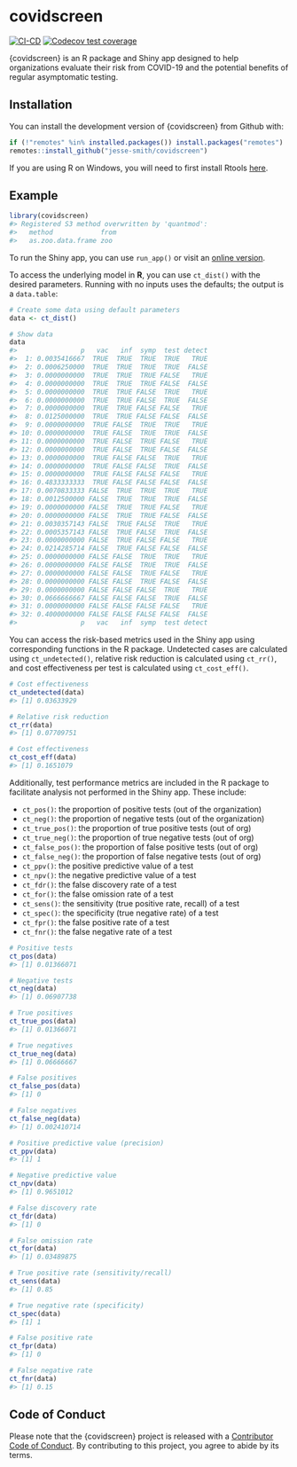 
<!-- README.md is generated from README.Rmd. Please edit that file -->

# covidscreen

<!-- badges: start -->

[![CI-CD](https://github.com/jesse-smith/covidscreen/workflows/CI-CD/badge.svg)](https://github.com/jesse-smith/covidscreen/actions)
[![Codecov test
coverage](https://codecov.io/gh/jesse-smith/covidscreen/branch/master/graph/badge.svg)](https://codecov.io/gh/jesse-smith/covidscreen?branch=master)
<!-- badges: end -->

{covidscreen} is an R package and Shiny app designed to help
organizations evaluate their risk from COVID-19 and the potential
benefits of regular asymptomatic testing.

## Installation

You can install the development version of {covidscreen} from Github
with:

``` r
if (!"remotes" %in% installed.packages()) install.packages("remotes")
remotes::install_github("jesse-smith/covidscreen")
```

If you are using R on Windows, you will need to first install Rtools
[here](https://cran.r-project.org/bin/windows/Rtools/).

## Example

``` r
library(covidscreen)
#> Registered S3 method overwritten by 'quantmod':
#>   method            from
#>   as.zoo.data.frame zoo
```

To run the Shiny app, you can use `run_app()` or visit an [online
version](https://jesse-shiny.shinyapps.io/covidscreen/).

To access the underlying model in **R**, you can use `ct_dist()` with
the desired parameters. Running with no inputs uses the defaults; the
output is a `data.table`:

``` r
# Create some data using default parameters
data <- ct_dist()

# Show data
data
#>                p   vac   inf  symp  test detect
#>  1: 0.0035416667  TRUE  TRUE  TRUE  TRUE   TRUE
#>  2: 0.0006250000  TRUE  TRUE  TRUE  TRUE  FALSE
#>  3: 0.0000000000  TRUE  TRUE  TRUE FALSE   TRUE
#>  4: 0.0000000000  TRUE  TRUE  TRUE FALSE  FALSE
#>  5: 0.0000000000  TRUE  TRUE FALSE  TRUE   TRUE
#>  6: 0.0000000000  TRUE  TRUE FALSE  TRUE  FALSE
#>  7: 0.0000000000  TRUE  TRUE FALSE FALSE   TRUE
#>  8: 0.0125000000  TRUE  TRUE FALSE FALSE  FALSE
#>  9: 0.0000000000  TRUE FALSE  TRUE  TRUE   TRUE
#> 10: 0.0000000000  TRUE FALSE  TRUE  TRUE  FALSE
#> 11: 0.0000000000  TRUE FALSE  TRUE FALSE   TRUE
#> 12: 0.0000000000  TRUE FALSE  TRUE FALSE  FALSE
#> 13: 0.0000000000  TRUE FALSE FALSE  TRUE   TRUE
#> 14: 0.0000000000  TRUE FALSE FALSE  TRUE  FALSE
#> 15: 0.0000000000  TRUE FALSE FALSE FALSE   TRUE
#> 16: 0.4833333333  TRUE FALSE FALSE FALSE  FALSE
#> 17: 0.0070833333 FALSE  TRUE  TRUE  TRUE   TRUE
#> 18: 0.0012500000 FALSE  TRUE  TRUE  TRUE  FALSE
#> 19: 0.0000000000 FALSE  TRUE  TRUE FALSE   TRUE
#> 20: 0.0000000000 FALSE  TRUE  TRUE FALSE  FALSE
#> 21: 0.0030357143 FALSE  TRUE FALSE  TRUE   TRUE
#> 22: 0.0005357143 FALSE  TRUE FALSE  TRUE  FALSE
#> 23: 0.0000000000 FALSE  TRUE FALSE FALSE   TRUE
#> 24: 0.0214285714 FALSE  TRUE FALSE FALSE  FALSE
#> 25: 0.0000000000 FALSE FALSE  TRUE  TRUE   TRUE
#> 26: 0.0000000000 FALSE FALSE  TRUE  TRUE  FALSE
#> 27: 0.0000000000 FALSE FALSE  TRUE FALSE   TRUE
#> 28: 0.0000000000 FALSE FALSE  TRUE FALSE  FALSE
#> 29: 0.0000000000 FALSE FALSE FALSE  TRUE   TRUE
#> 30: 0.0666666667 FALSE FALSE FALSE  TRUE  FALSE
#> 31: 0.0000000000 FALSE FALSE FALSE FALSE   TRUE
#> 32: 0.4000000000 FALSE FALSE FALSE FALSE  FALSE
#>                p   vac   inf  symp  test detect
```

You can access the risk-based metrics used in the Shiny app using
corresponding functions in the R package. Undetected cases are
calculated using `ct_undetected()`, relative risk reduction is
calculated using `ct_rr()`, and cost effectiveness per test is
calculated using `ct_cost_eff()`.

``` r
# Cost effectiveness
ct_undetected(data)
#> [1] 0.03633929

# Relative risk reduction
ct_rr(data)
#> [1] 0.07709751

# Cost effectiveness
ct_cost_eff(data)
#> [1] 0.1651079
```

Additionally, test performance metrics are included in the R package to
facilitate analysis not performed in the Shiny app. These include:

-   `ct_pos()`: the proportion of positive tests (out of the
    organization)
-   `ct_neg()`: the proportion of negative tests (out of the
    organization)
-   `ct_true_pos()`: the proportion of true positive tests (out of org)
-   `ct_true_neg()`: the proportion of true negative tests (out of org)
-   `ct_false_pos()`: the proportion of false positive tests (out of
    org)
-   `ct_false_neg()`: the proportion of false negative tests (out of
    org)
-   `ct_ppv()`: the positive predictive value of a test
-   `ct_npv()`: the negative predictive value of a test
-   `ct_fdr()`: the false discovery rate of a test
-   `ct_for()`: the false omission rate of a test
-   `ct_sens()`: the sensitivity (true positive rate, recall) of a test
-   `ct_spec()`: the specificity (true negative rate) of a test
-   `ct_fpr()`: the false positive rate of a test
-   `ct_fnr()`: the false negative rate of a test

``` r
# Positive tests
ct_pos(data)
#> [1] 0.01366071

# Negative tests
ct_neg(data)
#> [1] 0.06907738

# True positives
ct_true_pos(data)
#> [1] 0.01366071

# True negatives
ct_true_neg(data)
#> [1] 0.06666667

# False positives
ct_false_pos(data)
#> [1] 0

# False negatives
ct_false_neg(data)
#> [1] 0.002410714

# Positive predictive value (precision)
ct_ppv(data)
#> [1] 1

# Negative predictive value
ct_npv(data)
#> [1] 0.9651012

# False discovery rate
ct_fdr(data)
#> [1] 0

# False omission rate
ct_for(data)
#> [1] 0.03489875

# True positive rate (sensitivity/recall)
ct_sens(data)
#> [1] 0.85

# True negative rate (specificity)
ct_spec(data)
#> [1] 1

# False positive rate
ct_fpr(data)
#> [1] 0

# False negative rate
ct_fnr(data)
#> [1] 0.15
```

## Code of Conduct

Please note that the {covidscreen} project is released with a
[Contributor Code of
Conduct](https://contributor-covenant.org/version/2/0/CODE_OF_CONDUCT.html).
By contributing to this project, you agree to abide by its terms.

